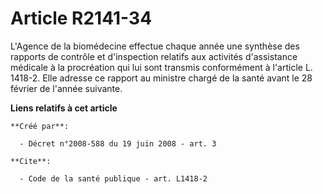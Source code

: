 # Article R2141-34

L'Agence de la biomédecine effectue chaque année une synthèse des rapports de contrôle et d'inspection relatifs aux activités
d'assistance médicale à la procréation qui lui sont transmis conformément à l'article L. 1418-2. Elle adresse ce rapport au
ministre chargé de la santé avant le 28 février de l'année suivante.

**Liens relatifs à cet article**

	**Créé par**:

	  - Décret n°2008-588 du 19 juin 2008 - art. 3

	**Cite**:

	  - Code de la santé publique - art. L1418-2
